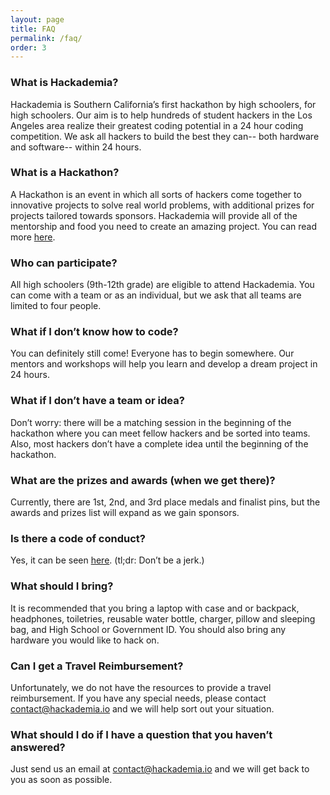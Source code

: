 ```yaml
---
layout: page
title: FAQ
permalink: /faq/
order: 3
---
```


### What is Hackademia?
Hackademia is Southern California’s first hackathon by high schoolers, for high schoolers. Our aim is to help hundreds of student hackers in the Los Angeles area realize their greatest coding potential in a 24 hour coding competition. We ask all hackers to build the best they can-- both hardware and software-- within 24 hours.

### What is a Hackathon?
A Hackathon is an event in which all sorts of hackers come together to innovative projects to solve real world problems, with additional prizes for projects tailored towards sponsors. Hackademia will provide all of the mentorship and food you need to create an amazing project. You can read more [here](https://medium.com/hackathons-anonymous/wtf-is-a-hackathon-92668579601).

### Who can participate?
All high schoolers (9th-12th grade) are eligible to attend Hackademia. You can come with a team or as an individual, but we ask that all teams are limited to four people.

### What if I don’t know how to code?
You can definitely still come! Everyone has to begin somewhere. Our mentors and workshops will help you learn and develop a dream project in 24 hours.

### What if I don’t have a team or idea?
Don’t worry: there will be a matching session in the beginning of the hackathon where you can meet fellow hackers and be sorted into teams. Also, most hackers don’t have a complete idea until the beginning of the hackathon.

### What are the prizes and awards (when we get there)?
Currently, there are 1st, 2nd, and 3rd place medals and finalist pins, but the awards and prizes list will expand as we gain sponsors.

### Is there a code of conduct?
Yes, it can be seen [here](https://static.mlh.io/docs/mlh-code-of-conduct.pdf). (tl;dr: Don’t be a jerk.)

### What should I bring?
It is recommended that you bring a laptop with case and or backpack, headphones, toiletries, reusable water bottle, charger, pillow and sleeping bag, and High School or Government ID. You should also bring any hardware you would like to hack on.

### Can I get a Travel Reimbursement?
Unfortunately, we do not have the resources to provide a travel reimbursement. If you have any special needs, please contact [contact@hackademia.io](mailto:contact@hackademia.io) and we will help sort out your situation.

### What should I do if I have a question that you haven’t answered?
Just send us an email at [contact@hackademia.io](mailto:contact@hackademia.io) and we will get back to you as soon as possible.

